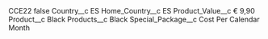 <?xml version="1.0" encoding="UTF-8"?>
<CustomMetadata xmlns="http://soap.sforce.com/2006/04/metadata" xmlns:xsi="http://www.w3.org/2001/XMLSchema-instance" xmlns:xsd="http://www.w3.org/2001/XMLSchema">
    <label>CCE22</label>
    <protected>false</protected>
    <values>
        <field>Country__c</field>
        <value xsi:type="xsd:string">ES</value>
    </values>
    <values>
        <field>Home_Country__c</field>
        <value xsi:type="xsd:string">ES</value>
    </values>
    <values>
        <field>Product_Value__c</field>
        <value xsi:type="xsd:string">€ 9,90</value>
    </values>
    <values>
        <field>Product__c</field>
        <value xsi:type="xsd:string">Black</value>
    </values>
    <values>
        <field>Products__c</field>
        <value xsi:type="xsd:string">Black</value>
    </values>
    <values>
        <field>Special_Package__c</field>
        <value xsi:type="xsd:string">Cost Per Calendar Month</value>
    </values>
</CustomMetadata>
